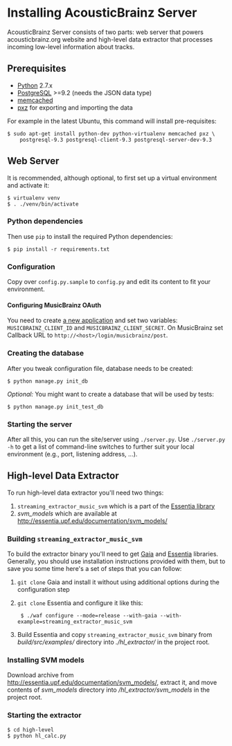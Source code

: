Installing AcousticBrainz Server
================================

AcousticBrainz Server consists of two parts: web server that powers
acousticbrainz.org website and high-level data extractor that processes
incoming low-level information about tracks.

Prerequisites
-------------

* [Python](https://www.python.org/) 2.7.x
* [PostgreSQL](http://www.postgresql.org/) >=9.2 (needs the JSON data type)
* [memcached](http://memcached.org/)
* [pxz](http://manpages.ubuntu.com/manpages/trusty/man1/pxz.1.html) for
exporting and importing the data

For example in the latest Ubuntu, this command will install pre-requisites:

    $ sudo apt-get install python-dev python-virtualenv memcached pxz \
        postgresql-9.3 postgresql-client-9.3 postgresql-server-dev-9.3


Web Server
----------

It is recommended, although optional, to first set up a virtual environment and
activate it:

    $ virtualenv venv
    $ . ./venv/bin/activate

### Python dependencies

Then use `pip` to install the required Python dependencies:

    $ pip install -r requirements.txt

### Configuration

Copy over `config.py.sample` to `config.py` and edit its content to fit your
environment.

#### Configuring MusicBrainz OAuth

You need to create [a new application](https://musicbrainz.org/account/applications)
and set two variables: `MUSICBRAINZ_CLIENT_ID` and `MUSICBRAINZ_CLIENT_SECRET`.
On MusicBrainz set Callback URL to `http://<host>/login/musicbrainz/post`.

### Creating the database

After you tweak configuration file, database needs to be created:

    $ python manage.py init_db

*Optional:* You might want to create a database that will be used by tests:

    $ python manage.py init_test_db

### Starting the server

After all this, you can run the site/server using `./server.py`.
Use `./server.py -h` to get a list of command-line switches
to further suit your local environment (e.g., port, listening address, ...).


High-level Data Extractor
-------------------------

To run high-level data extractor you'll need two things:

1. `streaming_extractor_music_svm` which is a part of the [Essentia library](http://essentia.upf.edu/)
2. *svm_models* which are available at http://essentia.upf.edu/documentation/svm_models/

### Building `streaming_extractor_music_svm`

To build the extractor binary you'll need to get [Gaia](https://github.com/MTG/gaia)
and [Essentia](https://github.com/MTG/essentia) libraries. Generally, you should
use installation instructions provided with them, but to save you some time
here's a set of steps that you can follow:

1. `git clone` Gaia and install it without using additional options during the
configuration step

2. `git clone` Essentia and configure it like this:

        $ ./waf configure --mode=release --with-gaia --with-example=streaming_extractor_music_svm

3. Build Essentia and copy `streaming_extractor_music_svm` binary from *build/src/examples/*
directory into *./hl_extractor/* in the project root.

### Installing SVM models

Download archive from http://essentia.upf.edu/documentation/svm_models/, extract
it, and move contents of *svm_models* directory into */hl_extractor/svm_models*
in the project root.

### Starting the extractor

    $ cd high-level
    $ python hl_calc.py
